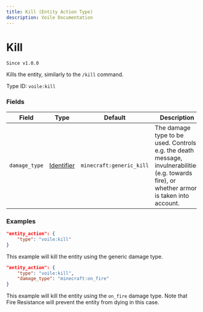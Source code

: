 ```yaml
---
title: Kill (Entity Action Type)
description: Voile Documentation
---
```


# Kill

`Since v1.0.0`

Kills the entity, similarly to the `/kill` command.

Type ID: `voile:kill`

### Fields

Field | Type | Default | Description
------|------|---------|------------
`damage_type` | [Identifier](https://origins.readthedocs.io/en/latest/types/data_types/identifier/) | `minecraft:generic_kill` | The damage type to be used. Controls e.g. the death message, invulnerabilities (e.g. towards fire), or whether armor is taken into account.

### Examples

```json
"entity_action": {
    "type": "voile:kill"
}
```

This example will kill the entity using the generic damage type.

```json
"entity_action": {
    "type": "voile:kill",
    "damage_type": "minecraft:on_fire"
}
```

This example will kill the entity using the `on_fire` damage type. Note that Fire Resistance will prevent the entity from dying in this case.